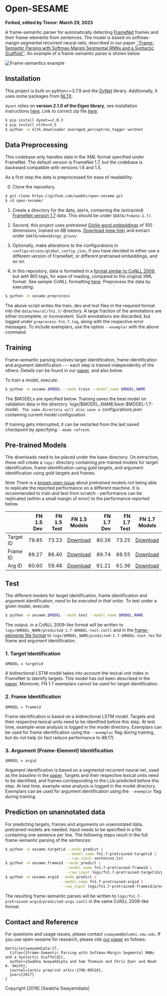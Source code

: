 # Open-SESAME

**Forked, edited by Trevor: March 29, 2023**

A frame-semantic parser for automatically detecting
[FrameNet](https://framenet.icsi.berkeley.edu/fndrupal/) frames and their
frame-elements from sentences. The model is based on  softmax-margin segmental
recurrent neural nets, described in our paper
[``Frame-Semantic Parsing with Softmax-Margin Segmental RNNs and a Syntactic Scaffold''](https://arxiv.org/abs/1706.09528).
An example of a frame-semantic parse is shown below

![Frame-semantics example](fig/fsp-example.png)

## Installation

This project is built on python==3.7.9 and the
[DyNet](http://dynet.readthedocs.io/en/latest/python.html) library.
Additionally, it uses some packages from [NLTK](https://www.nltk.org/).

`dynet` relies on **version 2.1.0 of the Eigen library**, see installation
instructions [here](https://pypi.org/project/dyNET/). Link to correct
zip file [here](https://github.com/clab/dynet/releases/download/2.1/eigen-b2e267dc99d4.zip).

```sh
$ pip install dynet==2.0.3
$ pip install nltk==3.5
$ python -m nltk.downloader averaged_perceptron_tagger wordnet
```

## Data Preprocessing

This codebase only handles data in the XML format specified under FrameNet.
The default version is FrameNet 1.7, but the codebase is backward compatible
with versions 1.6 and 1.5.

As a first step the data is preprocessed for ease of readability.

0. Clone the repository.

```sh
$ git clone https://github.com/swabhs/open-sesame.git
$ cd open-sesame/
 ```

1. Create a directory for the data, `$DATA`, containing the (extracted)
[FrameNet version 1.7](https://drive.google.com/open?id=1s4SDt_yDhT8qFs1MZJbeFf-XeiNPNnx7)
data. This should be under `$DATA/fndata-1.7/`.

2. Second, this project uses pretrained
[GloVe word embeddings](https://nlp.stanford.edu/projects/glove/) of
100 dimensions, trained on 6B tokens.
[Download (new link)](http://nlp.stanford.edu/data/glove.6B.zip) and extract
under `$DATA/embeddings_glove/`.

3. Optionally, make alterations to the configurations in
`configurations/global_config.json`, if you have decided to either use a
different version of FrameNet, or different pretrained embeddings, and so on.

4. In this repository, data is formatted in a
[format similar to CoNLL 2009](https://ufal.mff.cuni.cz/conll2009-st/task-description.html),
but with BIO tags, for ease of reading, compared to the original XML format.
See sample CoNLL formatting
[here](https://github.com/swabhs/open-sesame/blob/master/sample.fn1.7.train.conll).
Preprocess the data by executing:

```sh
$ python -m sesame.preprocess
```
The above script writes the train, dev and test files in the required format
into the `data/neural/fn1.7/` directory. A large fraction of the annotations
are either incomplete, or inconsistent. Such annotations are discarded, but
logged under `preprocess-fn1.7.log`, along with the respective error messages.
To include exemplars, use the option `--exemplar` with the above command.

## Training

Frame-semantic parsing involves target identification, frame identification and argument identification --- each step is trained independently of the others. Details can be found in our [paper](https://arxiv.org/abs/1706.09528), and also below.

To train a model, execute:

```sh
$ python -m sesame.$MODEL --mode train --model_name $MODEL_NAME
```

The $MODELs are specified below. Training saves the best model on validation data in the directory `logs/$MODEL_NAME/best-$MODEL-1.7-model`. The same directory will also save a `configurations.json` containing current model configuration.

If training gets interrupted, it can be restarted from the last saved checkpoint by specifying `--mode refresh`.

## Pre-trained Models

The downloads need to be placed under the base-directory. On extraction, these will create a `logs/` directory containing pre-trained models for target identification, frame identification using gold targets, and argument identification using gold targets and frames.

*Note* There is a [known open issue](https://github.com/swabhs/open-sesame/issues/15) about pretrained models not being able to replicate the reported performance on a different machine. It is recommended to train and test from scratch - performance can be replicated (within a small margin of error) to the performance reported below.

|           |  FN 1.5 Dev | FN 1.5 Test | FN 1.5 Models                                                                             |  FN 1.7 Dev | FN 1.7 Test | FN 1.7 Models                                                                             |
|-----------|------------:|------------:|------------------------------------------------------------------------------------------------------|------------:|------------:|------------------------------------------------------------------------------------------------------|
| Target ID |       79.85 |       73.23 | [Download](https://drive.google.com/open?id=1xrBKFOwdqLDim2X3kGysV6B8k1ThXDZh) | 80.26 | 73.25 | [Download](https://drive.google.com/open?id=1sS0OPw1uYxeOUK0drkvfZsFkRNgnVUAC) |
| Frame ID  |       89.27 |       86.40 | [Download](https://drive.google.com/open?id=1Ma1h1x8QDsJFQW047_9KvNLblkxlDdGb) | 89.74 | 86.55 | [Download](https://drive.google.com/open?id=1me1V0CrZF5HVWiDBqZ4LHZVSpsWfW3-8)  |
| Arg ID    |       60.60 |       59.48 | [Download](https://drive.google.com/open?id=1TopWIEvmzQ8MBypo-xrCAokW4bZg1oGz) | 61.21 | 61.36 | [Download](https://drive.google.com/open?id=1ys-DIGhJSHgt8VjstMtlkPnYqtlzMSHe)  |

## Test

The different models for target identification, frame identification and argument identification, *need to be executed in that order*.
To test under a given model, execute:

```sh
$ python -m sesame.$MODEL --mode test --model_name $MODEL_NAME
```

The output, in a CoNLL 2009-like format will be written to `logs/$MODEL_NAME/predicted-1.7-$MODEL-test.conll` and in the [frame-elements file format](https://github.com/Noahs-ARK/semafor/tree/master/training/data) to `logs/$MODEL_NAME/predicted-1.7-$MODEL-test.fes` for frame and argument identification.

### 1. Target Identification

`$MODEL = targetid`

A bidirectional LSTM model takes into account the lexical unit index in FrameNet to identify targets. This model has *not* been described in the [paper](https://arxiv.org/abs/1706.09528). Moreover, FN 1.7 exemplars cannot be used for target identification.

### 2. Frame Identification

`$MODEL = frameid`

Frame identification is based on a bidirectional LSTM model. Targets and their respective lexical units need to be identified before this step. At test time, example-wise analysis is logged in the model directory. Exemplars can be used for frame identification using the ```--exemplar``` flag during training, but do not help (in fact reduce performance to 88.17).

### 3. Argument (Frame-Element) Identification

`$MODEL = argid`

Argument identification is based on a segmental recurrent neural net, used as the *baseline* in the [paper](https://arxiv.org/abs/1706.09528). Targets and their respective lexical units need to be identified, and frames corresponding to the LUs predicted before this step. At test time, example-wise analysis is logged in the model directory. Exemplars can be used for argument identification using the ```--exemplar``` flag during training.

## Prediction on unannotated data

For predicting targets, frames and arguments on unannotated data, pretrained models are needed. Input needs to be specified in a file containing one sentence per line. The following steps result in the full frame-semantic parsing of the sentences:

```sh
$ python -m sesame.targetid --mode predict \
                            --model_name fn1.7-pretrained-targetid \
                            --raw_input sentences.txt
$ python -m sesame.frameid --mode predict \
                           --model_name fn1.7-pretrained-frameid \
                           --raw_input logs/fn1.7-pretrained-targetid/predicted-targets.conll
$ python -m sesame.argid --mode predict \
                         --model_name fn1.7-pretrained-argid \
                         --raw_input logs/fn1.7-pretrained-frameid/predicted-frames.conll
```

The resulting frame-semantic parses will be written to
`logs/fn1.7-pretrained-argid/predicted-args.conll` in the same CoNLL 2009-like
format.

## Contact and Reference

For questions and usage issues, please contact `sswayamd@alumni.cmu.edu`.
If you use open-sesame for research, please cite
[our paper](https://arxiv.org/pdf/1706.09528.pdf) as follows:

```
@article{swayamdipta:17,
  title={{Frame-Semantic Parsing with Softmax-Margin Segmental RNNs and a Syntactic Scaffold}},
  author={Swabha Swayamdipta and Sam Thomson and Chris Dyer and Noah A. Smith},
  journal={arXiv preprint arXiv:1706.09528},
  year={2017}
}
```
Copyright [2018] [Swabha Swayamdipta]
